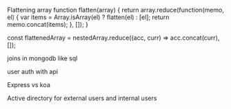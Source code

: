 Flattening array
function flatten(array) {
  return array.reduce(function(memo, el) {
    var items = Array.isArray(el) ? flatten(el) : [el];
    return memo.concat(items);
  }, []);
}

const flattenedArray = nestedArray.reduce((acc, curr) => acc.concat(curr), []);



joins in mongodb like sql

user auth with api 

Express vs koa

Active directory for external users and internal users


